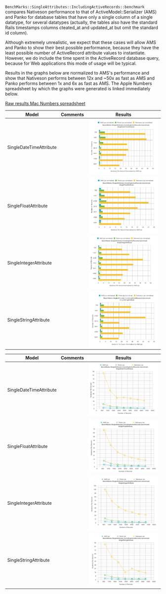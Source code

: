 `BenchMarks::SingleAttributes::IncludingActiveRecords::benchmark` compares Nativeson performance to that of ActiveModel::Serializer (AMS) and Panko for database tables that have only a single column of a single datatype, for several datatypes (actually, the tables also have the standard Rails timestamps columns cteated_at and updated_at but omit the standard id column).

Although extremely unrealistic, we expect that these cases will allow AMS and Panko to show their best possible performance, because they have the least possible number of ActiveRecord attribute values to instantiate. However, we do include the time spent in the ActiveRecord database query, because for Web applications this mode of usage will be typical.

Results in the graphs below are normalized to AMS's performance and show that Nativeson performs between 12x and ~50x as fast as AMS and Panko performs between 1x and 6x as fast as AMS. The Apple Numbers spreadsheet by which the graphs were generated is linked immediately below.

[Raw results Mac Numbers spreadsheet](BenchMarks--SingleAttributes--IncludingActiveRecords/BenchMarks--SingleAttributes--IncludingActiveRecords.numbers)


<table>
  <thead>
    <tr>
      <th>Model</th>
      <th>Comments</th>
      <th>Results</th>
    </tr>
  </thead>
  <tbody>
    <tr>
      <td>SingleDateTimeAttribute</td>
      <td></td>
      <td><img src="BenchMarks--SingleAttributes--IncludingActiveRecords/BenchMarks--SingleAttributes--IncludingActiveRecords--benchmark--SingleDateTimeAttribute.png"/></td>
    </tr>
    <tr>
      <td>SingleFloatAttribute</td>
      <td></td>
      <td><img src="BenchMarks--SingleAttributes--IncludingActiveRecords/BenchMarks--SingleAttributes--IncludingActiveRecords--benchmark--SingleFloatAttribute.png"/></td>
    </tr>
    <tr>
      <td>SingleIntegerAttribute</td>
      <td></td>
      <td><img src="BenchMarks--SingleAttributes--IncludingActiveRecords/BenchMarks--SingleAttributes--IncludingActiveRecords--benchmark--SingleIntegerAttribute.png"/></td>
    </tr>
    <tr>
      <td>SingleStringAttribute</td>
      <td></td>
      <td><img src="BenchMarks--SingleAttributes--IncludingActiveRecords/BenchMarks--SingleAttributes--IncludingActiveRecords--benchmark--SingleStringAttribute.png"/></td>
    </tr>    
  </tbody>
</table>



<table>
  <thead>
    <tr>
      <th>Model</th>
      <th>Comments</th>
      <th>Results</th>
    </tr>
  </thead>
  <tbody>
    <tr>
      <td>SingleDateTimeAttribute</td>
      <td></td>
      <td><img src="BenchMarks--SingleAttributes--IncludingActiveRecords/BenchMarks--SingleAttributes--IncludingActiveRecords--benchmark--SingleDateTimeAttribute--Trend.png"/></td>
    </tr>
    <tr>
      <td>SingleFloatAttribute</td>
      <td></td>
      <td><img src="BenchMarks--SingleAttributes--IncludingActiveRecords/BenchMarks--SingleAttributes--IncludingActiveRecords--benchmark--SingleFloatAttribute--Trend.png"/></td>
    </tr>
    <tr>
      <td>SingleIntegerAttribute</td>
      <td></td>
      <td><img src="BenchMarks--SingleAttributes--IncludingActiveRecords/BenchMarks--SingleAttributes--IncludingActiveRecords--benchmark--SingleIntegerAttribute--Trend.png"/></td>
    </tr>
    <tr>
      <td>SingleStringAttribute</td>
      <td></td>
      <td><img src="BenchMarks--SingleAttributes--IncludingActiveRecords/BenchMarks--SingleAttributes--IncludingActiveRecords--benchmark--SingleStringAttribute--Trend.png"/></td>
    </tr>    
  </tbody>
</table>
